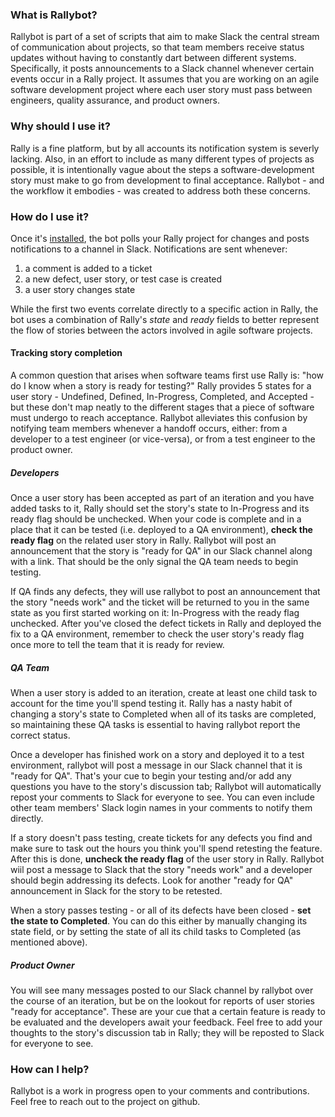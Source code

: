 ### What is Rallybot?

Rallybot is part of a set of scripts that aim to make Slack the central stream of communication about projects, so that team members receive status updates without having to constantly dart between different systems. Specifically, it posts announcements to a Slack channel whenever certain events occur in a Rally project. It assumes that you are working on an agile software development project where each user story must pass between engineers, quality assurance, and product owners.

### Why should I use it?

Rally is a fine platform, but by all accounts its notification system is severly lacking. Also, in an effort to include as many different types of projects as possible, it is intentionally vague about the steps a software-development story must make to go from development to final acceptance. Rallybot - and the workflow it embodies - was created to address both these concerns.

### How do I use it?

Once it's [installed](https://github.com/jpklein/slack-integration#installation), the bot polls your Rally project for changes and posts notifications to a channel in Slack. Notifications are sent whenever:

1. a comment is added to a ticket
2. a new defect, user story, or test case is created
3. a user story changes state
 
While the first two events correlate directly to a specific action in Rally, the bot uses a combination of Rally's _state_ and _ready_ fields to better represent the flow of stories between the actors involved in agile software projects.

#### Tracking story completion

A common question that arises when software teams first use Rally is: "how do I know when a story is ready for testing?" Rally provides 5 states for a user story - Undefined, Defined, In-Progress, Completed, and Accepted - but these don't map neatly to the different stages that a piece of software must undergo to reach acceptance. Rallybot alleviates this confusion by notifying team members whenever a handoff occurs, either: from a developer to a test engineer (or vice-versa), or from a test engineer to the product owner.

##### Developers

Once a user story has been accepted as part of an iteration and you have added tasks to it, Rally should set the story's state to In-Progress and its ready flag should be unchecked. When your code is complete and in a place that it can be tested (i.e. deployed to a QA environment), **check the ready flag** on the related user story in Rally.  Rallybot will post an announcement that the story is "ready for QA" in our Slack channel along with a link. That should be the only signal the QA team needs to begin testing. 

If QA finds any defects, they will use rallybot to post an announcement that the story "needs work" and the ticket will be returned to you in the same state as you first started working on it: In-Progress with the ready flag unchecked. After you've closed the defect tickets in Rally and deployed the fix to a QA environment, remember to check the user story's ready flag once more to tell the team that it is ready for review.

##### QA Team

When a user story is added to an iteration, create at least one child task to account for the time you'll spend testing it. Rally has a nasty habit of changing a story's state to Completed when all of its tasks are completed, so maintaining these QA tasks is essential to having rallybot report the correct status.

Once a developer has finished work on a story and deployed it to a test environment, rallybot will post a message in our Slack channel that it is "ready for QA". That's your cue to begin your testing and/or add any questions you have to the story's discussion tab; Rallybot will automatically repost your comments to Slack for everyone to see. You can even include other team members' Slack login names in your comments to notify them directly.

If a story doesn't pass testing, create tickets for any defects you find and make sure to task out the hours you think you'll spend retesting the feature. After this is done, **uncheck the ready flag** of the user story in Rally. Rallybot wiil post a message to Slack that the story "needs work" and a developer should begin addressing its defects. Look for another "ready for QA" announcement in Slack for the story to be retested.

When a story passes testing - or all of its defects have been closed - **set the state to Completed**. You can do this either by manually changing its state field, or by setting the state of all its child tasks to Completed (as mentioned above).

##### Product Owner

You will see many messages posted to our Slack channel by rallybot over the course of an iteration, but be on the lookout for reports of user stories "ready for acceptance".  These are your cue that a certain feature is ready to be evaluated and the developers await your feedback. Feel free to add your thoughts to the story's discussion tab in Rally; they will be reposted to Slack for everyone to see.

### How can I help?

Rallybot is a work in progress open to your comments and contributions. Feel free to reach out to the project on github.
